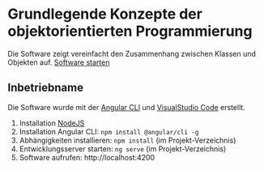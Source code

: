 Grundlegende Konzepte der objektorientierten Programmierung
===========================================================

Die Software zeigt vereinfacht den Zusammenhang zwischen Klassen und Objekten auf.
[Software starten](https://tschuegge.github.io/Grundlegende-Konzepte-OOP/dist/)

Inbetriebname
-------------
Die Software wurde mit der [Angular CLI](https://cli.angular.io) und [VisualStudio Code](https://code.visualstudio.com) erstellt.
1. Installation [NodeJS](https://nodejs.org)
2. Installation Angular CLI: `npm install @angular/cli -g`
3. Abhängigkeiten installieren: `npm install` (im Projekt-Verzeichnis)
4. Entwicklungsserver starten: `ng serve` (im Projekt-Verzeichnis)
5. Software aufrufen: http://localhost:4200
